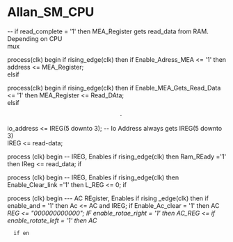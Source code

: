 Allan_SM_CPU
============
-- if read_complete = '1' then MEA_Register gets read_data from RAM. Depending on CPU	                  
mux

process(clk) begin
if rising_edge(clk) then 
if Enable_Adress_MEA <= '1' then
  address <= MEA_Register;	
 elsif 	

process(clk) begin
if rising_edge(clk) then 
if Enable_MEA_Gets_Read_Data <= '1' then
  MEA_Register <= Read_DAta;	
  elsif

                  	                    -
io_address <= IREG(5 downto 3);                                         -- Io Address always gets IREG(5 downto 3)		                  
IREG <= read-data;

process (clk) begin                                                     -- IREG, Enables
    if rising_edge(clk) then
      Ram_REady ='1' then
      IReg <= read_data;
      if
      
 process (clk) begin                                                     -- IREG, Enables
    if rising_edge(clk) then
      Enable_Clear_link ='1' then
      L_REG <= 0;
      if
           
      
process (clk) begin                                                    --- AC REgister, Enables
   if rising _edge(clk) then
     if enable_and = '1' then
       Ac <= AC and IREG;
       if Enable_Ac_clear = '1' then
        AC _REG <= "000000000000";
        IF enable_rotae_right = '1' then
          AC_REG <= 
          if enable_rotate_left = '1' then
          AC_
        
      if en
